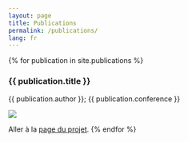 ```yaml
---
layout: page
title: Publications
permalink: /publications/
lang: fr
---
```


{% for publication in site.publications %}
  <h3>{{ publication.title }}</h3>
  <p>{{ publication.author }}; {{ publication.conference }}</p>
  <img src="{{ publication.teaser }}">
  
  Aller à la <a href="{{ publication.url }}">page du projet</a>.
{% endfor %}